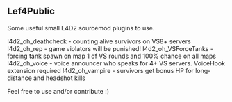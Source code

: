## Lef4Public

Some useful small L4D2 sourcemod plugins to use.

l4d2_oh_deathcheck - counting alive survivors on VS8+ servers
l4d2_oh_rep - game violators will be punished!
l4d2_oh_VSForceTanks - forcing tank spawn on map 1 of VS rounds and 100% chance on all maps
l4d2_oh_voice - voice announcer who speaks for 4+ VS servers. VoiceHook extension required
l4d2_oh_vampire - survivors get bonus HP for long-distance and headshot kills

Feel free to use and/or contribute :)